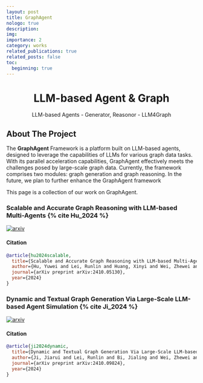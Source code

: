 ```yaml
---
layout: post
title: GraphAgent
nologo: true
description: 
img: 
importance: 2
category: works
related_publications: true
related_posts: false
toc:
  beginning: true
---
```



<!-- <style>
img.badge {
    width: auto;
    height: 20px; /* 设置图片的高度 */
}
</style> -->

<!-- PROJECT LOGO -->
<div align="center">
  <!-- <a href="https://github.com/othneildrew/Best-README-Template">
    <img src="images/logo.png" alt="Logo" width="80" height="80">
  </a> -->

  <h1 align="center">LLM-based Agent & Graph</h1>

  <p align="center">
    LLM-based Agents - Generator, Reasonor - LLM4Graph
    <br />
    <!-- <a href="https://github.com/othneildrew/Best-README-Template"><strong>Explore the docs »</strong></a>
    <br /> -->
    <!-- <br />
    <a href="https://github.com/othneildrew/Best-README-Template">View Demo</a>
    ·
    <a href="https://github.com/othneildrew/Best-README-Template/issues/new?labels=bug&template=bug-report---.md">Report Bug</a>
    ·
    <a href="https://github.com/othneildrew/Best-README-Template/issues/new?labels=enhancement&template=feature-request---.md">Request Feature</a> -->
  </p>
</div>


<!-- ABOUT THE PROJECT -->
## About The Project

The **GraphAgent** Framework is a platform built on LLM-based agents, designed to leverage the capabilities of LLMs for various graph data tasks. With its parallel acceleration capabilities, GraphAgent effectively meets the challenges posed by large-scale graph data. Currently, the framework comprises two modules: graph generation and graph reasoning. In the future, we plan to further enhance the GraphAgent framework

This page is a collection of our work on GraphAgent.



### Scalable and Accurate Graph Reasoning with LLM-based Multi-Agents {% cite Hu_2024 %} 

<!-- Badges -->
<p>
  <a href="https://arxiv.org/abs/2410.05130">
    <img src="https://img.shields.io/badge/arxiv-2410.05130-b31b1b?style=flat&logo=arxiv
" alt="arxiv" />
  </a>
  <!-- <a href="https://github.com/ivam-he/PSHGCN">
    <img src="https://img.shields.io/badge/ivam--he%2FPSHGCN-white?logo=github&labelColor=black" alt="stars" />
  </a>
  <a href="https://github.com/ivam-he/PSHGCN/stargazers">
    <img src="https://img.shields.io/github/stars/ivam-he/PSHGCN" alt="stars" /> -->
  </a>
</p>

#### Citation
```bibtex
@article{hu2024scalable,
  title={Scalable and Accurate Graph Reasoning with LLM-based Multi-Agents},
  author={Hu, Yuwei and Lei, Runlin and Huang, Xinyi and Wei, Zhewei and Liu, Yongchao},
  journal={arXiv preprint arXiv:2410.05130},
  year={2024}
}
```

### Dynamic and Textual Graph Generation Via Large-Scale LLM-based Agent Simulation {% cite Ji_2024 %} 

<!-- Badges -->
<p>
  <a href="https://arxiv.org/abs/2410.09824">
    <img src="https://img.shields.io/badge/arxiv-2410.09824-b31b1b?style=flat&logo=arxiv
" alt="arxiv" />
  <!-- <a href="https://anonymous.4open.science/r/GraphAgent-2206/README.md">
    <img src="https://img.shields.io/badge/ithub&labelColor=black" alt="stars" />
  </a> -->
  </a>
  <!-- <a href="https://github.com/ivam-he/PSHGCN">
    <img src="https://img.shields.io/badge/ivam--he%2FPSHGCN-white?logo=github&labelColor=black" alt="stars" />
  </a>
  <a href="https://github.com/ivam-he/PSHGCN/stargazers">
    <img src="https://img.shields.io/github/stars/ivam-he/PSHGCN" alt="stars" /> -->
  </a>
</p>


#### Citation
```bibtex
@article{ji2024dynamic,
  title={Dynamic and Textual Graph Generation Via Large-Scale LLM-based Agent Simulation},
  author={Ji, Jiarui and Lei, Runlin and Bi, Jialing and Wei, Zhewei and Lin, Yankai and Pan, Xuchen and Li, Yaliang and Ding, Bolin},
  journal={arXiv preprint arXiv:2410.09824},
  year={2024}
}
```
